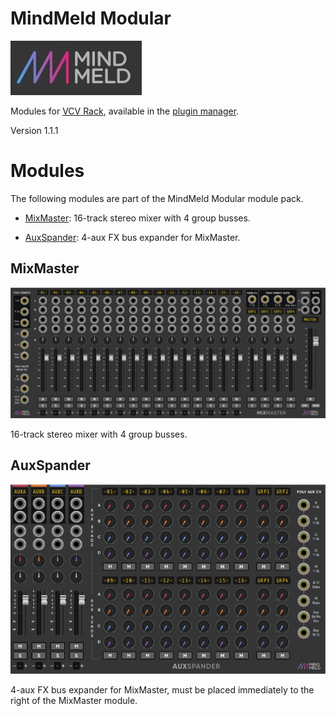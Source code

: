 # MindMeld Modular
![IM](res/img/Blank.jpg)

Modules for [VCV Rack](https://vcvrack.com), available in the [plugin manager](https://vcvrack.com/plugins.html).

Version 1.1.1

[//]: # (!!!!!UPDATE VERSION NUMBER IN PLUGIN.JSON ALSO!!!!!   120% Zoom for jpgs)


# Modules <a id="modules"></a>

The following modules are part of the MindMeld Modular module pack.

* [MixMaster](#mixmaster): 16-track stereo mixer with 4 group busses.

* [AuxSpander](#auxspander): 4-aux FX bus expander for MixMaster.


## MixMaster <a id="mixmaster"></a>

![IM](res/img/MixMaster.jpg)

16-track stereo mixer with 4 group busses.


## AuxSpander <a id="auxspander"></a>

![IM](res/img/Auxspander.jpg)

4-aux FX bus expander for MixMaster, must be placed immediately to the right of the MixMaster module.

